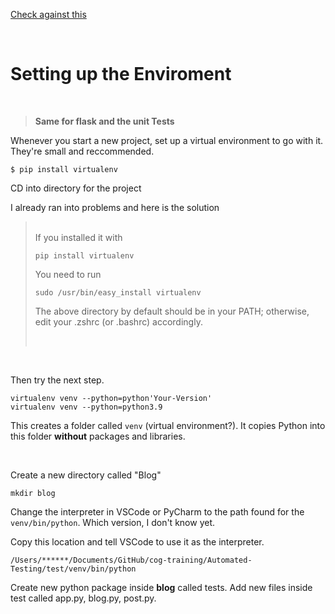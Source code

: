 [Check against this](https://github.com/schoolofcode-me/testing-python-apps/tree/master/section3/video_code)

<br>

# Setting up the Enviroment

<br>

> **Same for flask and the unit Tests**

Whenever you start a new project, set up a virtual environment to go with it. They're small and reccommended.

```
$ pip install virtualenv
```

CD into directory for the project

I already ran into problems and here is the solution
> <br>
> If you installed it with
> 
> ```pip install virtualenv```
> 
> You need to run 
> 
> ```sudo /usr/bin/easy_install virtualenv```
>
> The above directory by default should be in your PATH; otherwise, edit your .zshrc (or .bashrc) accordingly.
> 
> <br>

<br>

Then try the next step.

```
virtualenv venv --python=python'Your-Version'
virtualenv venv --python=python3.9
```

This creates a folder called ```venv``` (virtual environment?). It copies Python into this folder **without** packages and libraries.

<br>

Create a new directory called "Blog"
```
mkdir blog
```

Change the interpreter in VSCode or PyCharm to the path found for the ```venv/bin/python```. Which version, I don't know yet.

Copy this location and tell VSCode to use it as the interpreter.

```
/Users/******/Documents/GitHub/cog-training/Automated-Testing/test/venv/bin/python
```

Create new python package inside **blog** called tests.
Add new files inside test called app.py, blog.py, post.py.
